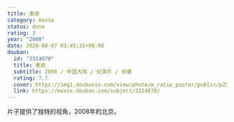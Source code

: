 ```yaml
---
title: 麦收
category: movie
status: done
rating: 3
year: "2008"
date: 2020-08-07 03:45:32+08:00
douban:
  id: "3314878"
  title: 麦收
  subtitle: 2008 / 中国大陆 / 纪录片 / 徐童
  rating: 7.7
  cover: https://img1.doubanio.com/view/photo/m_ratio_poster/public/p2531135778.jpg
  link: https://movie.douban.com/subject/3314878/
---
```


片子提供了独特的视角，2008年的北京。
